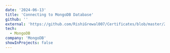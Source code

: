 ```yaml
---
date: '2024-06-13'
title: 'Connecting to MongoDB Database'
github: ''
external: 'https://github.com/RishiGrewal007/Certificates/blob/master/2024_06_13_4MongoDB.pdf'
tech:
  - MongoDB
company: 'MongoDB'
showInProjects: false
---
```



